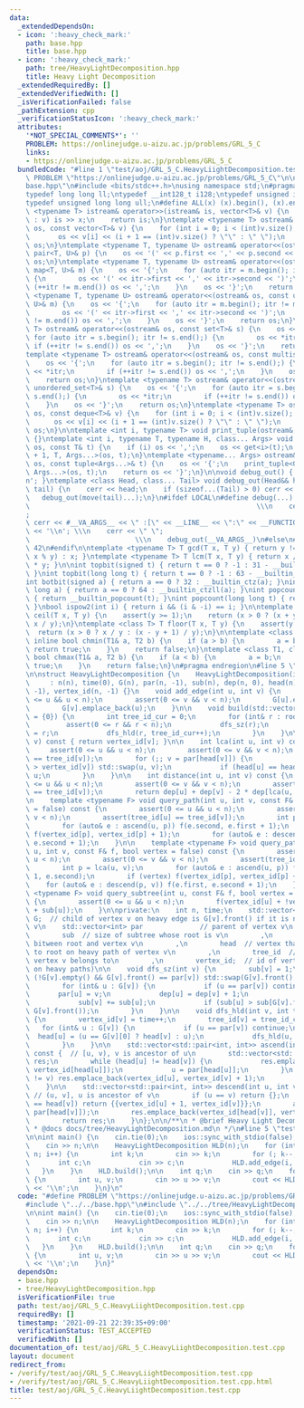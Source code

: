 ```yaml
---
data:
  _extendedDependsOn:
  - icon: ':heavy_check_mark:'
    path: base.hpp
    title: base.hpp
  - icon: ':heavy_check_mark:'
    path: tree/HeavyLightDecomposition.hpp
    title: Heavy Light Decomposition
  _extendedRequiredBy: []
  _extendedVerifiedWith: []
  _isVerificationFailed: false
  _pathExtension: cpp
  _verificationStatusIcon: ':heavy_check_mark:'
  attributes:
    '*NOT_SPECIAL_COMMENTS*': ''
    PROBLEM: https://onlinejudge.u-aizu.ac.jp/problems/GRL_5_C
    links:
    - https://onlinejudge.u-aizu.ac.jp/problems/GRL_5_C
  bundledCode: "#line 1 \"test/aoj/GRL_5_C.HeavyLiightDecomposition.test.cpp\"\n#define\
    \ PROBLEM \"https://onlinejudge.u-aizu.ac.jp/problems/GRL_5_C\"\n\n#line 2 \"\
    base.hpp\"\n#include <bits/stdc++.h>\nusing namespace std;\n#pragma region Macros\n\
    typedef long long ll;\ntypedef __int128_t i128;\ntypedef unsigned int uint;\n\
    typedef unsigned long long ull;\n#define ALL(x) (x).begin(), (x).end()\n\ntemplate\
    \ <typename T> istream& operator>>(istream& is, vector<T>& v) {\n    for (T& x\
    \ : v) is >> x;\n    return is;\n}\ntemplate <typename T> ostream& operator<<(ostream&\
    \ os, const vector<T>& v) {\n    for (int i = 0; i < (int)v.size(); i++) {\n \
    \       os << v[i] << (i + 1 == (int)v.size() ? \"\" : \" \");\n    }\n    return\
    \ os;\n}\ntemplate <typename T, typename U> ostream& operator<<(ostream& os, const\
    \ pair<T, U>& p) {\n    os << '(' << p.first << ',' << p.second << ')';\n    return\
    \ os;\n}\ntemplate <typename T, typename U> ostream& operator<<(ostream& os, const\
    \ map<T, U>& m) {\n    os << '{';\n    for (auto itr = m.begin(); itr != m.end();)\
    \ {\n        os << '(' << itr->first << ',' << itr->second << ')';\n        if\
    \ (++itr != m.end()) os << ',';\n    }\n    os << '}';\n    return os;\n}\ntemplate\
    \ <typename T, typename U> ostream& operator<<(ostream& os, const unordered_map<T,\
    \ U>& m) {\n    os << '{';\n    for (auto itr = m.begin(); itr != m.end();) {\n\
    \        os << '(' << itr->first << ',' << itr->second << ')';\n        if (++itr\
    \ != m.end()) os << ',';\n    }\n    os << '}';\n    return os;\n}\ntemplate <typename\
    \ T> ostream& operator<<(ostream& os, const set<T>& s) {\n    os << '{';\n   \
    \ for (auto itr = s.begin(); itr != s.end();) {\n        os << *itr;\n       \
    \ if (++itr != s.end()) os << ',';\n    }\n    os << '}';\n    return os;\n}\n\
    template <typename T> ostream& operator<<(ostream& os, const multiset<T>& s) {\n\
    \    os << '{';\n    for (auto itr = s.begin(); itr != s.end();) {\n        os\
    \ << *itr;\n        if (++itr != s.end()) os << ',';\n    }\n    os << '}';\n\
    \    return os;\n}\ntemplate <typename T> ostream& operator<<(ostream& os, const\
    \ unordered_set<T>& s) {\n    os << '{';\n    for (auto itr = s.begin(); itr !=\
    \ s.end();) {\n        os << *itr;\n        if (++itr != s.end()) os << ',';\n\
    \    }\n    os << '}';\n    return os;\n}\ntemplate <typename T> ostream& operator<<(ostream&\
    \ os, const deque<T>& v) {\n    for (int i = 0; i < (int)v.size(); i++) {\n  \
    \      os << v[i] << (i + 1 == (int)v.size() ? \"\" : \" \");\n    }\n    return\
    \ os;\n}\n\ntemplate <int i, typename T> void print_tuple(ostream&, const T&)\
    \ {}\ntemplate <int i, typename T, typename H, class... Args> void print_tuple(ostream&\
    \ os, const T& t) {\n    if (i) os << ',';\n    os << get<i>(t);\n    print_tuple<i\
    \ + 1, T, Args...>(os, t);\n}\ntemplate <typename... Args> ostream& operator<<(ostream&\
    \ os, const tuple<Args...>& t) {\n    os << '{';\n    print_tuple<0, tuple<Args...>,\
    \ Args...>(os, t);\n    return os << '}';\n}\n\nvoid debug_out() { cerr << '\\\
    n'; }\ntemplate <class Head, class... Tail> void debug_out(Head&& head, Tail&&...\
    \ tail) {\n    cerr << head;\n    if (sizeof...(Tail) > 0) cerr << \", \";\n \
    \   debug_out(move(tail)...);\n}\n#ifdef LOCAL\n#define debug(...)           \
    \                                                        \\\n    cerr << \" \"\
    ;                                                                     \\\n   \
    \ cerr << #__VA_ARGS__ << \" :[\" << __LINE__ << \":\" << __FUNCTION__ << \"]\"\
    \ << '\\n'; \\\n    cerr << \" \";                                           \
    \                          \\\n    debug_out(__VA_ARGS__)\n#else\n#define debug(...)\
    \ 42\n#endif\n\ntemplate <typename T> T gcd(T x, T y) { return y != 0 ? gcd(y,\
    \ x % y) : x; }\ntemplate <typename T> T lcm(T x, T y) { return x / gcd(x, y)\
    \ * y; }\n\nint topbit(signed t) { return t == 0 ? -1 : 31 - __builtin_clz(t);\
    \ }\nint topbit(long long t) { return t == 0 ? -1 : 63 - __builtin_clzll(t); }\n\
    int botbit(signed a) { return a == 0 ? 32 : __builtin_ctz(a); }\nint botbit(long\
    \ long a) { return a == 0 ? 64 : __builtin_ctzll(a); }\nint popcount(signed t)\
    \ { return __builtin_popcount(t); }\nint popcount(long long t) { return __builtin_popcountll(t);\
    \ }\nbool ispow2(int i) { return i && (i & -i) == i; }\n\ntemplate <class T> T\
    \ ceil(T x, T y) {\n    assert(y >= 1);\n    return (x > 0 ? (x + y - 1) / y :\
    \ x / y);\n}\ntemplate <class T> T floor(T x, T y) {\n    assert(y >= 1);\n  \
    \  return (x > 0 ? x / y : (x - y + 1) / y);\n}\n\ntemplate <class T1, class T2>\
    \ inline bool chmin(T1& a, T2 b) {\n    if (a > b) {\n        a = b;\n       \
    \ return true;\n    }\n    return false;\n}\ntemplate <class T1, class T2> inline\
    \ bool chmax(T1& a, T2 b) {\n    if (a < b) {\n        a = b;\n        return\
    \ true;\n    }\n    return false;\n}\n#pragma endregion\n#line 5 \"tree/HeavyLightDecomposition.hpp\"\
    \n\nstruct HeavyLightDecomposition {\n    HeavyLightDecomposition(int n)\n   \
    \     : n(n), time(0), G(n), par(n, -1), sub(n), dep(n, 0), head(n), tree_id(n,\
    \ -1), vertex_id(n, -1) {}\n    void add_edge(int u, int v) {\n        assert(0\
    \ <= u && u < n);\n        assert(0 <= v && v < n);\n        G[u].emplace_back(v);\n\
    \        G[v].emplace_back(u);\n    }\n\n    void build(std::vector<int> roots\
    \ = {0}) {\n        int tree_id_cur = 0;\n        for (int& r : roots) {\n   \
    \         assert(0 <= r && r < n);\n            dfs_sz(r);\n            head[r]\
    \ = r;\n            dfs_hld(r, tree_id_cur++);\n        }\n    }\n\n    int idx(int\
    \ v) const { return vertex_id[v]; }\n\n    int lca(int u, int v) const {\n   \
    \     assert(0 <= u && u < n);\n        assert(0 <= v && v < n);\n        assert(tree_id[u]\
    \ == tree_id[v]);\n        for (;; v = par[head[v]]) {\n            if (vertex_id[u]\
    \ > vertex_id[v]) std::swap(u, v);\n            if (head[u] == head[v]) return\
    \ u;\n        }\n    }\n\n    int distance(int u, int v) const {\n        assert(0\
    \ <= u && u < n);\n        assert(0 <= v && v < n);\n        assert(tree_id[u]\
    \ == tree_id[v]);\n        return dep[u] + dep[v] - 2 * dep[lca(u, v)];\n    }\n\
    \n    template <typename F> void query_path(int u, int v, const F& f, bool vertex\
    \ = false) const {\n        assert(0 <= u && u < n);\n        assert(0 <= v &&\
    \ v < n);\n        assert(tree_id[u] == tree_id[v]);\n        int p = lca(u, v);\n\
    \        for (auto& e : ascend(u, p)) f(e.second, e.first + 1);\n        if (vertex)\
    \ f(vertex_id[p], vertex_id[p] + 1);\n        for (auto& e : descend(p, v)) f(e.first,\
    \ e.second + 1);\n    }\n\n    template <typename F> void query_path_noncommutative(int\
    \ u, int v, const F& f, bool vertex = false) const {\n        assert(0 <= u &&\
    \ u < n);\n        assert(0 <= v && v < n);\n        assert(tree_id[u] == tree_id[v]);\n\
    \        int p = lca(u, v);\n        for (auto& e : ascend(u, p)) f(e.first +\
    \ 1, e.second);\n        if (vertex) f(vertex_id[p], vertex_id[p] + 1);\n    \
    \    for (auto& e : descend(p, v)) f(e.first, e.second + 1);\n    }\n\n    template\
    \ <typename F> void query_subtree(int u, const F& f, bool vertex = false) const\
    \ {\n        assert(0 <= u && u < n);\n        f(vertex_id[u] + !vertex, vertex_id[u]\
    \ + sub[u]);\n    }\n\nprivate:\n    int n, time;\n    std::vector<std::vector<int>>\
    \ G;  // child of vertex v on heavy edge is G[v].front() if it is not parent of\
    \ v\n    std::vector<int> par              // parent of vertex v\n        ,\n\
    \        sub  // size of subtree whose root is v\n        ,\n        dep  // distance\
    \ bitween root and vertex v\n        ,\n        head  // vertex that is the nearest\
    \ to root on heavy path of vertex v\n        ,\n        tree_id  // id of tree\
    \ vertex v belongs to\n        ,\n        vertex_id;  // id of vertex v (consecutive\
    \ on heavy paths)\n\n    void dfs_sz(int v) {\n        sub[v] = 1;\n        if\
    \ (!G[v].empty() && G[v].front() == par[v]) std::swap(G[v].front(), G[v].back());\n\
    \        for (int& u : G[v]) {\n            if (u == par[v]) continue;\n     \
    \       par[u] = v;\n            dep[u] = dep[v] + 1;\n            dfs_sz(u);\n\
    \            sub[v] += sub[u];\n            if (sub[u] > sub[G[v].front()]) std::swap(u,\
    \ G[v].front());\n        }\n    }\n\n    void dfs_hld(int v, int tree_id_cur)\
    \ {\n        vertex_id[v] = time++;\n        tree_id[v] = tree_id_cur;\n     \
    \   for (int& u : G[v]) {\n            if (u == par[v]) continue;\n          \
    \  head[u] = (u == G[v][0] ? head[v] : u);\n            dfs_hld(u, tree_id_cur);\n\
    \        }\n    }\n\n    std::vector<std::pair<int, int>> ascend(int u, int v)\
    \ const {  // [u, v), v is ancestor of u\n        std::vector<std::pair<int, int>>\
    \ res;\n        while (head[u] != head[v]) {\n            res.emplace_back(vertex_id[u],\
    \ vertex_id[head[u]]);\n            u = par[head[u]];\n        }\n        if (u\
    \ != v) res.emplace_back(vertex_id[u], vertex_id[v] + 1);\n        return res;\n\
    \    }\n\n    std::vector<std::pair<int, int>> descend(int u, int v) const { \
    \ // (u, v], u is ancestor of v\n        if (u == v) return {};\n        if (head[u]\
    \ == head[v]) return {{vertex_id[u] + 1, vertex_id[v]}};\n        auto res = descend(u,\
    \ par[head[v]]);\n        res.emplace_back(vertex_id[head[v]], vertex_id[v]);\n\
    \        return res;\n    }\n};\n\n/**\n * @brief Heavy Light Decomposition\n\
    \ * @docs docs/tree/HeavyLightDecomposition.md\n */\n#line 5 \"test/aoj/GRL_5_C.HeavyLiightDecomposition.test.cpp\"\
    \n\nint main() {\n    cin.tie(0);\n    ios::sync_with_stdio(false);\n    int n;\n\
    \    cin >> n;\n\n    HeavyLightDecomposition HLD(n);\n    for (int i = 0; i <\
    \ n; i++) {\n        int k;\n        cin >> k;\n        for (; k--;) {\n     \
    \       int c;\n            cin >> c;\n            HLD.add_edge(i, c);\n     \
    \   }\n    }\n    HLD.build();\n\n    int q;\n    cin >> q;\n    for (; q--;)\
    \ {\n        int u, v;\n        cin >> u >> v;\n        cout << HLD.lca(u, v)\
    \ << '\\n';\n    }\n}\n"
  code: "#define PROBLEM \"https://onlinejudge.u-aizu.ac.jp/problems/GRL_5_C\"\n\n\
    #include \"../../base.hpp\"\n#include \"../../tree/HeavyLightDecomposition.hpp\"\
    \n\nint main() {\n    cin.tie(0);\n    ios::sync_with_stdio(false);\n    int n;\n\
    \    cin >> n;\n\n    HeavyLightDecomposition HLD(n);\n    for (int i = 0; i <\
    \ n; i++) {\n        int k;\n        cin >> k;\n        for (; k--;) {\n     \
    \       int c;\n            cin >> c;\n            HLD.add_edge(i, c);\n     \
    \   }\n    }\n    HLD.build();\n\n    int q;\n    cin >> q;\n    for (; q--;)\
    \ {\n        int u, v;\n        cin >> u >> v;\n        cout << HLD.lca(u, v)\
    \ << '\\n';\n    }\n}"
  dependsOn:
  - base.hpp
  - tree/HeavyLightDecomposition.hpp
  isVerificationFile: true
  path: test/aoj/GRL_5_C.HeavyLiightDecomposition.test.cpp
  requiredBy: []
  timestamp: '2021-09-21 22:39:35+09:00'
  verificationStatus: TEST_ACCEPTED
  verifiedWith: []
documentation_of: test/aoj/GRL_5_C.HeavyLiightDecomposition.test.cpp
layout: document
redirect_from:
- /verify/test/aoj/GRL_5_C.HeavyLiightDecomposition.test.cpp
- /verify/test/aoj/GRL_5_C.HeavyLiightDecomposition.test.cpp.html
title: test/aoj/GRL_5_C.HeavyLiightDecomposition.test.cpp
---
```

